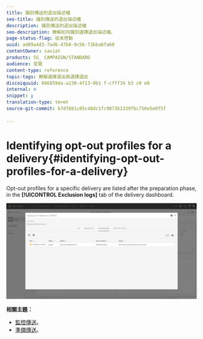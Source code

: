```yaml
---
title: 識別傳送的退出描述檔
seo-title: 識別傳送的退出描述檔
description: 識別傳送的退出描述檔
seo-description: 瞭解如何識別選擇退出描述檔。
page-status-flag: 從未啓動
uuid: ad09a4d3-7ad6-47b8-9c56-73bba6fa60
contentOwner: saviat
products: SG_ CAMPAIGN/STANDARD
audience: 受眾
content-type: reference
topic-tags: 瞭解選擇退出與選擇退出
discoiquuid: 896859da-a230-4f13-9b1 f-cfff34 b3 c0 e0
internal: n
snippet: y
translation-type: tm+mt
source-git-commit: b7df681c05c48dc1fc9873b1339fbc756e5e0f5f

---
```



# Identifying opt-out profiles for a delivery{#identifying-opt-out-profiles-for-a-delivery}

Opt-out profiles for a specific delivery are listed after the preparation phase, in the **[!UICONTROL Exclusion logs]** tab of the delivery dashboard.

![](assets/exclusion_blacklisting.png)

**相關主題：**

* [監控傳送](../../sending/using/monitoring-a-delivery.md#exclusion-logs)。
* [準備傳送](../../sending/using/preparing-the-send.md)。

